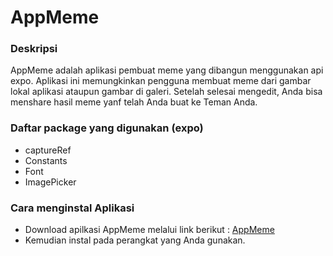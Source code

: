 # AppMeme

### Deskripsi
AppMeme adalah aplikasi pembuat meme yang dibangun menggunakan api expo. Aplikasi ini memungkinkan pengguna membuat meme dari gambar lokal aplikasi ataupun gambar di galeri. Setelah selesai mengedit, Anda bisa menshare hasil meme yanf telah Anda buat ke Teman Anda.

### Daftar package yang digunakan (expo)
- captureRef
- Constants
- Font
- ImagePicker

### Cara menginstal Aplikasi
- Download apilkasi AppMeme melalui link berikut : [AppMeme](https://breakdance.github.io/breakdance/)
- Kemudian instal pada perangkat yang Anda gunakan.

